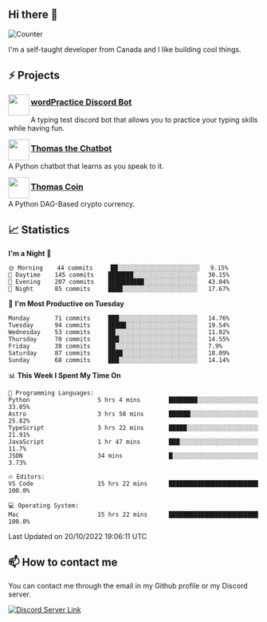 <h2>Hi there 👋</h2>

![Counter](https://komarev.com/ghpvc/?username=principle105)

<p>I'm a self-taught developer from Canada and I like building cool things.</p>

<h2>⚡ Projects</h2>

<img align="left" src="https://i.imgur.com/BIzs17V.png" width="42" height="42" />
<h3><a target="_blank" href="https://discord.com/application-directory/743183681182498906">wordPractice Discord Bot</a></h3>
<p>A typing test discord bot that allows you to practice your typing skills while having fun.</p>

<img align="left" src="https://i.imgur.com/hA9YF2s.png" width="42" height="42" />
<h3><a href="https://github.com/principle105/thomasthechatbot">Thomas the Chatbot</a></h3>
<p>A Python chatbot that learns as you speak to it.</p>

<img align="left" src="https://i.imgur.com/4FdQpgN.png" width="42" height="42" />
<h3><a href="https://github.com/principle105/thomas-coin">Thomas Coin</a></h3>
<p>A Python DAG-Based crypto currency.</p>

<h2>📈 Statistics</h2>

<!--START_SECTION:waka-->
**I'm a Night 🦉** 

```text
🌞 Morning    44 commits     ██░░░░░░░░░░░░░░░░░░░░░░░   9.15% 
🌆 Daytime    145 commits    ███████░░░░░░░░░░░░░░░░░░   30.15% 
🌃 Evening    207 commits    ██████████░░░░░░░░░░░░░░░   43.04% 
🌙 Night      85 commits     ████░░░░░░░░░░░░░░░░░░░░░   17.67%

```
📅 **I'm Most Productive on Tuesday** 

```text
Monday       71 commits     ███░░░░░░░░░░░░░░░░░░░░░░   14.76% 
Tuesday      94 commits     █████░░░░░░░░░░░░░░░░░░░░   19.54% 
Wednesday    53 commits     ██░░░░░░░░░░░░░░░░░░░░░░░   11.02% 
Thursday     70 commits     ███░░░░░░░░░░░░░░░░░░░░░░   14.55% 
Friday       38 commits     ██░░░░░░░░░░░░░░░░░░░░░░░   7.9% 
Saturday     87 commits     ████░░░░░░░░░░░░░░░░░░░░░   18.09% 
Sunday       68 commits     ███░░░░░░░░░░░░░░░░░░░░░░   14.14%

```


📊 **This Week I Spent My Time On** 

```text
💬 Programming Languages: 
Python                   5 hrs 4 mins        ████████░░░░░░░░░░░░░░░░░   33.05% 
Astro                    3 hrs 58 mins       ██████░░░░░░░░░░░░░░░░░░░   25.82% 
TypeScript               3 hrs 22 mins       █████░░░░░░░░░░░░░░░░░░░░   21.91% 
JavaScript               1 hr 47 mins        ███░░░░░░░░░░░░░░░░░░░░░░   11.7% 
JSON                     34 mins             █░░░░░░░░░░░░░░░░░░░░░░░░   3.73%

🔥 Editors: 
VS Code                  15 hrs 22 mins      █████████████████████████   100.0%

💻 Operating System: 
Mac                      15 hrs 22 mins      █████████████████████████   100.0%

```


 Last Updated on 20/10/2022 19:06:11 UTC
<!--END_SECTION:waka-->

<h2>📫 How to contact me</h2>

You can contact me through the email in my Github profile or my Discord server.

[![Discord Server Link](https://dcbadge.vercel.app/api/server/DHnk46C)](https://discord.gg/DHnk46C)

